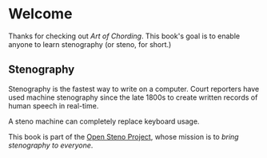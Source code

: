# Welcome

Thanks for checking out _Art of Chording_. This book's goal is to enable anyone to learn stenography (or steno, for short.)

## Stenography

Stenography is the fastest way to write on a computer. Court reporters have used machine stenography since the late 1800s to create written records of human speech in real-time.

A steno machine can completely replace keyboard usage.

This book is part of the [Open Steno Project](http://openstenoproject.org), whose mission is to *bring stenography to everyone*.
